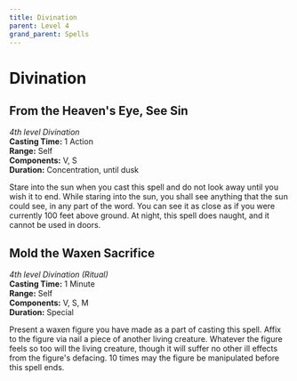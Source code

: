 ```yaml
---
title: Divination
parent: Level 4
grand_parent: Spells
---
```


# Divination

## From the Heaven's Eye, See Sin
*4th level Divination*<br>
**Casting Time:** 1 Action<br>
**Range:** Self<br>
**Components:** V, S<br>
**Duration:** Concentration, until dusk

Stare into the sun when you cast this spell and do not look away until you wish it to end. While staring into the sun, you shall see anything that the sun could see, in any part of the word. You can see it as close as if you were currently 100 feet above ground. At night, this spell does naught, and it cannot be used in doors.

## Mold the Waxen Sacrifice
*4th level Divination (Ritual)*<br>
**Casting Time:** 1 Minute<br>
**Range:** Self<br>
**Components:** V, S, M<br>
**Duration:** Special

Present a waxen figure you have made as a part of casting this spell. Affix to the figure via nail a piece of another living creature. Whatever the figure feels so too will the living creature, though it will suffer no other ill effects from the figure's defacing. 10 times may the figure be manipulated before this spell ends.
